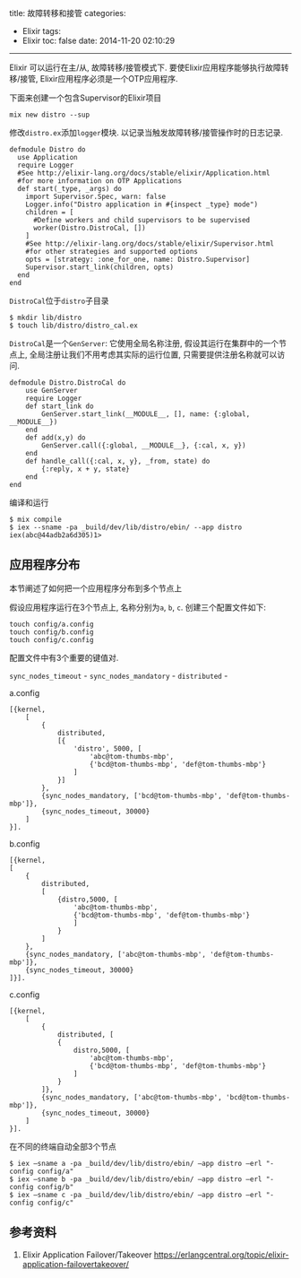 title: 故障转移和接管
categories:
  - Elixir
tags:
  - Elixir
toc: false
date: 2014-11-20 02:10:29
---

Elixir 可以运行在主/从, 故障转移/接管模式下. 要使Elixir应用程序能够执行故障转移/接管, Elixir应用程序必须是一个OTP应用程序.

下面来创建一个包含Supervisor的Elixir项目


```
mix new distro --sup
```

修改`distro.ex`添加`logger`模块. 以记录当触发故障转移/接管操作时的日志记录.

```
defmodule Distro do
  use Application
  require Logger
  #See http://elixir-lang.org/docs/stable/elixir/Application.html
  #for more information on OTP Applications
  def start(_type, _args) do
    import Supervisor.Spec, warn: false
    Logger.info("Distro application in #{inspect _type} mode")
    children = [
      #Define workers and child supervisors to be supervised
      worker(Distro.DistroCal, [])
    ]
    #See http://elixir-lang.org/docs/stable/elixir/Supervisor.html
    #for other strategies and supported options
    opts = [strategy: :one_for_one, name: Distro.Supervisor]
    Supervisor.start_link(children, opts)
  end
end
```

`DistroCal`位于`distro`子目录

```
$ mkdir lib/distro
$ touch lib/distro/distro_cal.ex
```

`DistroCal`是一个`GenServer`: 它使用全局名称注册, 假设其运行在集群中的一个节点上, 全局注册让我们不用考虑其实际的运行位置, 只需要提供注册名称就可以访问.

```
defmodule Distro.DistroCal do
    use GenServer
    require Logger
    def start_link do
        GenServer.start_link(__MODULE__, [], name: {:global, __MODULE__})
    end
    def add(x,y) do
        GenServer.call({:global, __MODULE__}, {:cal, x, y})
    end
    def handle_call({:cal, x, y}, _from, state) do
        {:reply, x + y, state}
    end
end
```

编译和运行

```
$ mix compile
$ iex --sname -pa _build/dev/lib/distro/ebin/ --app distro
iex(abc@44adb2a6d305)1>
```

## 应用程序分布

本节阐述了如何把一个应用程序分布到多个节点上

假设应用程序运行在3个节点上, 名称分别为`a`, `b`, `c`. 创建三个配置文件如下:

```
touch config/a.config
touch config/b.config
touch config/c.config
```

配置文件中有3个重要的键值对.

`sync_nodes_timeout` -
`sync_nodes_mandatory` -
`distributed` -


a.config

```
[{kernel,
	[
	    {
	        distributed,
	        [{
	            'distro', 5000, [
	                'abc@tom-thumbs-mbp',
	                {'bcd@tom-thumbs-mbp', 'def@tom-thumbs-mbp'}
	            ]
            }]
        },
        {sync_nodes_mandatory, ['bcd@tom-thumbs-mbp', 'def@tom-thumbs-mbp']},
        {sync_nodes_timeout, 30000}
    ]
}].
```

b.config

```
[{kernel,
[
    {
        distributed,
        [
            {distro,5000, [
                'abc@tom-thumbs-mbp',
                {'bcd@tom-thumbs-mbp', 'def@tom-thumbs-mbp'}
                ]
            }
        ]
    },
    {sync_nodes_mandatory, ['abc@tom-thumbs-mbp', 'def@tom-thumbs-mbp']},
    {sync_nodes_timeout, 30000}
]}].
```

c.config

```
[{kernel,
	[
	    {
	        distributed, [
	        {
	            distro,5000, [
	                'abc@tom-thumbs-mbp',
	                {'bcd@tom-thumbs-mbp', 'def@tom-thumbs-mbp'}
	            ]
            }
        ]},
        {sync_nodes_mandatory, ['abc@tom-thumbs-mbp', 'bcd@tom-thumbs-mbp']},
        {sync_nodes_timeout, 30000}
    ]
}].
```

在不同的终端自动全部3个节点

```
$ iex –sname a -pa _build/dev/lib/distro/ebin/ –app distro –erl "-config config/a"
$ iex –sname b -pa _build/dev/lib/distro/ebin/ –app distro –erl "-config config/b"
$ iex –sname c -pa _build/dev/lib/distro/ebin/ –app distro –erl "-config config/c"
```


## 参考资料

1. Elixir Application Failover/Takeover
https://erlangcentral.org/topic/elixir-application-failovertakeover/